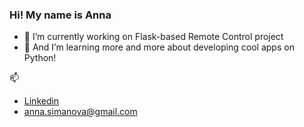 ### Hi! My name is Anna

- 🔭 I’m currently working on Flask-based Remote Control project 
- 🌱 And I’m learning more and more about developing cool apps on Python!

📫 
- [Linkedin](https://www.linkedin.com/in/anya-simanova/)
- anna.simanova@gmail.com
